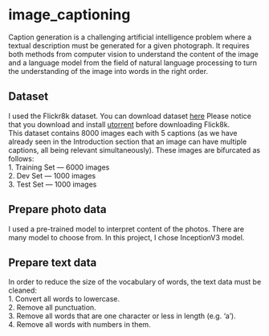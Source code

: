 # image_captioning
Caption generation is a challenging artificial intelligence problem where a textual description
must be generated for a given photograph. It requires both methods from computer vision to
understand the content of the image and a language model from the field of natural language
processing to turn the understanding of the image into words in the right order. 

## Dataset
I used the Flickr8k dataset.
You can download dataset [here](http://academictorrents.com/details/9dea07ba660a722ae1008c4c8afdd303b6f6e53b)
Please notice that you download and install [utorrent](https://www.utorrent.com/desktop/) before downloading Flick8k.\
This dataset contains 8000 images each with 5 captions (as we have already seen in the Introduction section that an image can have multiple captions, all being relevant simultaneously).
These images are bifurcated as follows:\
	1. Training Set — 6000 images\
	2. Dev Set — 1000 images\
	3. Test Set — 1000 images

## Prepare photo data
I used a pre-trained model to interpret content of the photos. There are many model to choose from. In this project, I chose InceptionV3 model.

## Prepare text data
In order to  reduce the size of the vocabulary of words, the text data must be cleaned:\
	1. Convert all words to lowercase.\
	2. Remove all punctuation.\
	3. Remove all words that are one character or less in length (e.g. ‘a’).\
	4. Remove all words with numbers in them.
 
